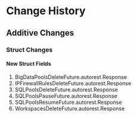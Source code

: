 # Change History

## Additive Changes

### Struct Changes

#### New Struct Fields

1. BigDataPoolsDeleteFuture.autorest.Response
1. IPFirewallRulesDeleteFuture.autorest.Response
1. SQLPoolsDeleteFuture.autorest.Response
1. SQLPoolsPauseFuture.autorest.Response
1. SQLPoolsResumeFuture.autorest.Response
1. WorkspacesDeleteFuture.autorest.Response
